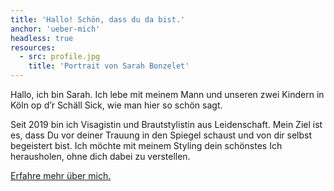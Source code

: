 ```yaml
---
title: 'Hallo! Schön, dass du da bist.'
anchor: 'ueber-mich'
headless: true
resources:
  - src: profile.jpg
    title: 'Portrait von Sarah Bonzelet'
---
```


Hallo, ich bin Sarah. Ich lebe mit meinem Mann und unseren zwei Kindern in Köln op d’r Schäll Sick, wie man hier so schön sagt.

Seit 2019 bin ich Visagistin und Brautstylistin aus Leidenschaft. Mein Ziel ist es, dass Du vor deiner Trauung in den Spiegel schaust und von dir selbst begeistert bist. Ich möchte mit meinem Styling dein schönstes Ich herausholen, ohne dich dabei zu verstellen.

[Erfahre mehr über mich.](/ueber-mich)
